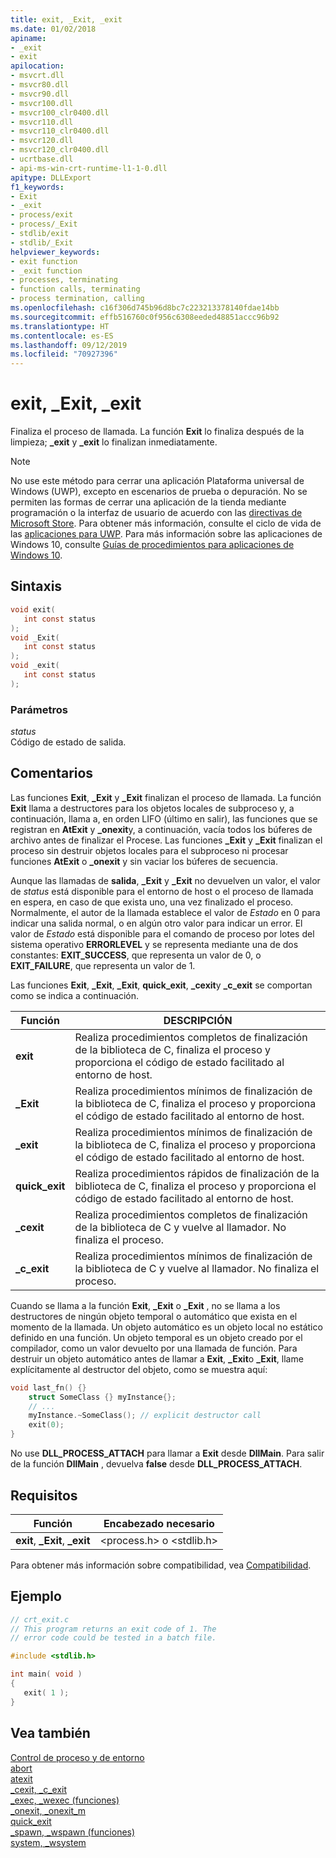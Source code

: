 ```yaml
---
title: exit, _Exit, _exit
ms.date: 01/02/2018
apiname:
- _exit
- exit
apilocation:
- msvcrt.dll
- msvcr80.dll
- msvcr90.dll
- msvcr100.dll
- msvcr100_clr0400.dll
- msvcr110.dll
- msvcr110_clr0400.dll
- msvcr120.dll
- msvcr120_clr0400.dll
- ucrtbase.dll
- api-ms-win-crt-runtime-l1-1-0.dll
apitype: DLLExport
f1_keywords:
- Exit
- _exit
- process/exit
- process/_Exit
- stdlib/exit
- stdlib/_Exit
helpviewer_keywords:
- exit function
- _exit function
- processes, terminating
- function calls, terminating
- process termination, calling
ms.openlocfilehash: c16f306d745b96d8bc7c223213378140fdae14bb
ms.sourcegitcommit: effb516760c0f956c6308eeded48851accc96b92
ms.translationtype: HT
ms.contentlocale: es-ES
ms.lasthandoff: 09/12/2019
ms.locfileid: "70927396"
---
```

# <a name="exit-_exit-_exit"></a>exit, _Exit, _exit

Finaliza el proceso de llamada. La función **Exit** lo finaliza después de la limpieza; **_exit** y **_exit** lo finalizan inmediatamente.

> [!NOTE]
> No use este método para cerrar una aplicación Plataforma universal de Windows (UWP), excepto en escenarios de prueba o depuración. No se permiten las formas de cerrar una aplicación de la tienda mediante programación o la interfaz de usuario de acuerdo con las [directivas de Microsoft Store](/legal/windows/agreements/store-policies). Para obtener más información, consulte el ciclo de vida de las [aplicaciones para UWP](/windows/uwp/launch-resume/app-lifecycle). Para más información sobre las aplicaciones de Windows 10, consulte [Guías de procedimientos para aplicaciones de Windows 10](https://developer.microsoft.com/windows/apps).

## <a name="syntax"></a>Sintaxis

```C
void exit(
   int const status
);
void _Exit(
   int const status
);
void _exit(
   int const status
);
```

### <a name="parameters"></a>Parámetros

*status*<br/>
Código de estado de salida.

## <a name="remarks"></a>Comentarios

Las funciones **Exit**, **_Exit** y **_Exit** finalizan el proceso de llamada. La función **Exit** llama a destructores para los objetos locales de subproceso y, a continuación, llama a, en orden LIFO (último en salir), las funciones que se registran en **AtExit** y **_onexit**y, a continuación, vacía todos los búferes de archivo antes de finalizar el Procese. Las funciones **_Exit** y **_Exit** finalizan el proceso sin destruir objetos locales para el subproceso ni procesar funciones **AtExit** o **_onexit** y sin vaciar los búferes de secuencia.

Aunque las llamadas de **salida**, **_Exit** y **_Exit** no devuelven un valor, el valor de *status* está disponible para el entorno de host o el proceso de llamada en espera, en caso de que exista uno, una vez finalizado el proceso. Normalmente, el autor de la llamada establece el valor de *Estado* en 0 para indicar una salida normal, o en algún otro valor para indicar un error. El valor de *Estado* está disponible para el comando de proceso por lotes del sistema operativo **ERRORLEVEL** y se representa mediante una de dos constantes: **EXIT_SUCCESS**, que representa un valor de 0, o **EXIT_FAILURE**, que representa un valor de 1.

Las funciones **Exit**, **_Exit**, **_Exit**, **quick_exit**, **_cexit**y **_c_exit** se comportan como se indica a continuación.

|Función|DESCRIPCIÓN|
|--------------|-----------------|
|**exit**|Realiza procedimientos completos de finalización de la biblioteca de C, finaliza el proceso y proporciona el código de estado facilitado al entorno de host.|
|**_Exit**|Realiza procedimientos mínimos de finalización de la biblioteca de C, finaliza el proceso y proporciona el código de estado facilitado al entorno de host.|
|**_exit**|Realiza procedimientos mínimos de finalización de la biblioteca de C, finaliza el proceso y proporciona el código de estado facilitado al entorno de host.|
|**quick_exit**|Realiza procedimientos rápidos de finalización de la biblioteca de C, finaliza el proceso y proporciona el código de estado facilitado al entorno de host.|
|**_cexit**|Realiza procedimientos completos de finalización de la biblioteca de C y vuelve al llamador. No finaliza el proceso.|
|**_c_exit**|Realiza procedimientos mínimos de finalización de la biblioteca de C y vuelve al llamador. No finaliza el proceso.|

Cuando se llama a la función **Exit**, **_Exit** o **_Exit** , no se llama a los destructores de ningún objeto temporal o automático que exista en el momento de la llamada. Un objeto automático es un objeto local no estático definido en una función. Un objeto temporal es un objeto creado por el compilador, como un valor devuelto por una llamada de función. Para destruir un objeto automático antes de llamar a **Exit**, **_Exit**o **_Exit**, llame explícitamente al destructor del objeto, como se muestra aquí:

```cpp
void last_fn() {}
    struct SomeClass {} myInstance{};
    // ...
    myInstance.~SomeClass(); // explicit destructor call
    exit(0);
}
```

No use **DLL_PROCESS_ATTACH** para llamar a **Exit** desde **DllMain**. Para salir de la función **DllMain** , devuelva **false** desde **DLL_PROCESS_ATTACH**.

## <a name="requirements"></a>Requisitos

|Función|Encabezado necesario|
|--------------|---------------------|
|**exit**, **_Exit**, **_exit**|\<process.h> o \<stdlib.h>|

Para obtener más información sobre compatibilidad, vea [Compatibilidad](../../c-runtime-library/compatibility.md).

## <a name="example"></a>Ejemplo

```C
// crt_exit.c
// This program returns an exit code of 1. The
// error code could be tested in a batch file.

#include <stdlib.h>

int main( void )
{
   exit( 1 );
}
```

## <a name="see-also"></a>Vea también

[Control de proceso y de entorno](../../c-runtime-library/process-and-environment-control.md)<br/>
[abort](abort.md)<br/>
[atexit](atexit.md)<br/>
[_cexit, _c_exit](cexit-c-exit.md)<br/>
[_exec, _wexec (funciones)](../../c-runtime-library/exec-wexec-functions.md)<br/>
[_onexit, _onexit_m](onexit-onexit-m.md)<br/>
[quick_exit](quick-exit1.md)<br/>
[_spawn, _wspawn (funciones)](../../c-runtime-library/spawn-wspawn-functions.md)<br/>
[system, _wsystem](system-wsystem.md)<br/>
